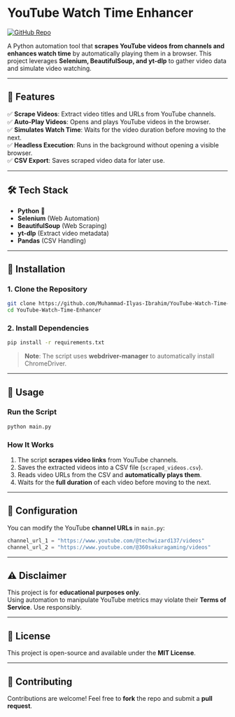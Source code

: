 # YouTube Watch Time Enhancer

[![GitHub Repo](https://img.shields.io/badge/GitHub-Repository-blue?logo=github)](https://github.com/Muhammad-Ilyas-Ibrahim/YouTube-Watch-Time-Enhancer)

A Python automation tool that **scrapes YouTube videos from channels and enhances watch time** by automatically playing them in a browser. This project leverages **Selenium, BeautifulSoup, and yt-dlp** to gather video data and simulate video watching.

---

## 🚀 Features

✅ **Scrape Videos**: Extract video titles and URLs from YouTube channels.  
✅ **Auto-Play Videos**: Opens and plays YouTube videos in the browser.  
✅ **Simulates Watch Time**: Waits for the video duration before moving to the next.  
✅ **Headless Execution**: Runs in the background without opening a visible browser.  
✅ **CSV Export**: Saves scraped video data for later use.  

---

## 🛠️ Tech Stack

- **Python** 🐍
- **Selenium** (Web Automation)  
- **BeautifulSoup** (Web Scraping)  
- **yt-dlp** (Extract video metadata)  
- **Pandas** (CSV Handling)  

---

## 📌 Installation

### **1. Clone the Repository**
```sh
git clone https://github.com/Muhammad-Ilyas-Ibrahim/YouTube-Watch-Time-Enhancer.git
cd YouTube-Watch-Time-Enhancer
```

### **2. Install Dependencies**
```sh
pip install -r requirements.txt
```

> **Note**: The script uses **webdriver-manager** to automatically install ChromeDriver.

---

## 🎯 Usage

### **Run the Script**
```sh
python main.py
```

### **How It Works**
1. The script **scrapes video links** from YouTube channels.
2. Saves the extracted videos into a CSV file (`scraped_videos.csv`).
3. Reads video URLs from the CSV and **automatically plays them**.
4. Waits for the **full duration** of each video before moving to the next.

---

## 📌 Configuration

You can modify the YouTube **channel URLs** in `main.py`:

```python
channel_url_1 = "https://www.youtube.com/@techwizard137/videos"
channel_url_2 = "https://www.youtube.com/@360sakuragaming/videos"
```

---

## ⚠️ Disclaimer

This project is for **educational purposes only**.  
Using automation to manipulate YouTube metrics may violate their **Terms of Service**. Use responsibly.

---

## 📜 License

This project is open-source and available under the **MIT License**.

---

## 🌟 Contributing

Contributions are welcome! Feel free to **fork** the repo and submit a **pull request**.
